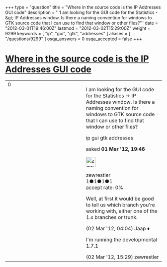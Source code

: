 +++
type = "question"
title = "Where in the source code is the IP Addresses GUI code"
description = '''I am looking for the GUI code for the Statistics -&amp;gt; IP Addresses window. Is there a naming convention for windows to GTK source code that I can use to find that window or other files?'''
date = "2012-03-01T19:46:00Z"
lastmod = "2012-03-02T15:29:00Z"
weight = 9299
keywords = [ "ip", "gui", "gtk", "addresses" ]
aliases = [ "/questions/9299" ]
osqa_answers = 0
osqa_accepted = false
+++

<div class="headNormal">

# [Where in the source code is the IP Addresses GUI code](/questions/9299/where-in-the-source-code-is-the-ip-addresses-gui-code)

</div>

<div id="main-body">

<div id="askform">

<table id="question-table" style="width:100%;"><colgroup><col style="width: 50%" /><col style="width: 50%" /></colgroup><tbody><tr class="odd"><td style="width: 30px; vertical-align: top"><div class="vote-buttons"><span id="post-9299-upvote" class="ajax-command post-vote up" rel="nofollow" title="I like this post (click again to cancel)"> </span><div id="post-9299-score" class="post-score" title="current number of votes">0</div><span id="post-9299-downvote" class="ajax-command post-vote down" rel="nofollow" title="I dont like this post (click again to cancel)"> </span> <span id="favorite-mark" class="ajax-command favorite-mark" rel="nofollow" title="mark/unmark this question as favorite (click again to cancel)"> </span><div id="favorite-count" class="favorite-count"></div></div></td><td><div id="item-right"><div class="question-body"><p>I am looking for the GUI code for the Statistics -&gt; IP Addresses window. Is there a naming convention for windows to GTK source code that I can use to find that window or other files?</p></div><div id="question-tags" class="tags-container tags"><span class="post-tag tag-link-ip" rel="tag" title="see questions tagged &#39;ip&#39;">ip</span> <span class="post-tag tag-link-gui" rel="tag" title="see questions tagged &#39;gui&#39;">gui</span> <span class="post-tag tag-link-gtk" rel="tag" title="see questions tagged &#39;gtk&#39;">gtk</span> <span class="post-tag tag-link-addresses" rel="tag" title="see questions tagged &#39;addresses&#39;">addresses</span></div><div id="question-controls" class="post-controls"></div><div class="post-update-info-container"><div class="post-update-info post-update-info-user"><p>asked <strong>01 Mar '12, 19:46</strong></p><img src="https://secure.gravatar.com/avatar/6b740d377988bc6b3351922b57a0459a?s=32&amp;d=identicon&amp;r=g" class="gravatar" width="32" height="32" alt="zewrestler&#39;s gravatar image" /><p><span>zewrestler</span><br />
<span class="score" title="1 reputation points">1</span><span title="1 badges"><span class="badge1">●</span><span class="badgecount">1</span></span><span title="1 badges"><span class="silver">●</span><span class="badgecount">1</span></span><span title="1 badges"><span class="bronze">●</span><span class="badgecount">1</span></span><br />
<span class="accept_rate" title="Rate of the user&#39;s accepted answers">accept rate:</span> <span title="zewrestler has no accepted answers">0%</span></p></div></div><div id="comments-container-9299" class="comments-container"><span id="9306"></span><div id="comment-9306" class="comment"><div id="post-9306-score" class="comment-score"></div><div class="comment-text"><p>Well, at first it would be good to tell us which branch you're working with, either one of the 1.x branches or trunk.</p></div><div id="comment-9306-info" class="comment-info"><span class="comment-age">(02 Mar '12, 04:04)</span> <span class="comment-user userinfo">Jaap ♦</span></div></div><span id="9319"></span><div id="comment-9319" class="comment"><div id="post-9319-score" class="comment-score"></div><div class="comment-text"><p>I'm running the developmental 1.7.1</p></div><div id="comment-9319-info" class="comment-info"><span class="comment-age">(02 Mar '12, 15:29)</span> <span class="comment-user userinfo">zewrestler</span></div></div></div><div id="comment-tools-9299" class="comment-tools"></div><div class="clear"></div><div id="comment-9299-form-container" class="comment-form-container"></div><div class="clear"></div></div></td></tr></tbody></table>

</div>

</div>

